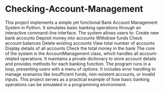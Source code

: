 # Checking-Account-Management
This project implements a simple yet functional Bank Account Management System in Python. It simulates basic banking operations through an interactive command-line interface.
The system allows users to:
Create new bank accounts
Deposit money into accounts
Withdraw funds
Check account balances
Delete existing accounts
View total number of accounts
Display details of all accounts
Check the total money in the bank
The core of the system is the AccountManagement class, which handles all account-related operations. It maintains a private dictionary to store account details and provides methods for each banking function.
The program runs in a loop, presenting users with a menu of options. It includes error handling to manage scenarios like insufficient funds, non-existent accounts, or invalid inputs.
This project serves as a practical example of how basic banking operations can be simulated in a programming environment.
